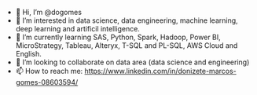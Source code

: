 - 👋 Hi, I’m @dogomes
- 👀 I’m interested in data science, data engineering, machine learning, deep learning and artificil intelligence.
- 🌱 I’m currently learning SAS, Python, Spark, Hadoop, Power BI, MicroStrategy, Tableau, Alteryx, T-SQL and PL-SQL, AWS Cloud and English.
- 💞️ I’m looking to collaborate on data area (data science and engineering)
- 📫 How to reach me: https://www.linkedin.com/in/donizete-marcos-gomes-08603594/

<!---
dogomes/dogomes is a ✨ special ✨ repository because its `README.md` (this file) appears on your GitHub profile.
You can click the Preview link to take a look at your changes.
--->
